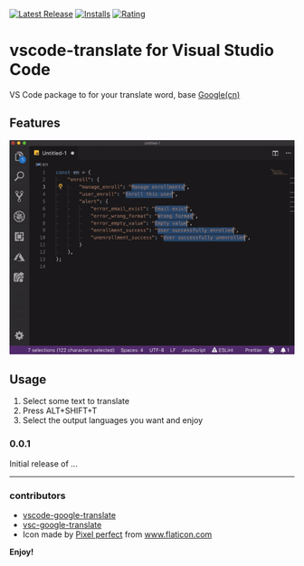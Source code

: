 [![Latest Release](https://vsmarketplacebadge.apphb.com/version-short/ddot.vscode-translate.svg)](https://marketplace.visualstudio.com/items?itemName=ddot.vscode-translate)
[![Installs](https://vsmarketplacebadge.apphb.com/installs/ddot.vscode-translate.svg)](https://marketplace.visualstudio.com/items?itemName=ddot.vscode-translate)
[![Rating](https://vsmarketplacebadge.apphb.com/rating-short/ddot.vscode-translate.svg)](https://marketplace.visualstudio.com/items?itemName=ddot.vscode-translate#review-details)

# vscode-translate for Visual Studio Code

VS Code package to for your translate word, base [Google(cn)](https://translate.google.cn)

## Features

![feature](https://raw.githubusercontent.com/Jetsly/vscode-translate/master/assets/demo.gif)

## Usage

1. Select some text to translate
2. Press ALT+SHIFT+T
3. Select the output languages you want and enjoy


### 0.0.1

Initial release of ...

-----------------------------------------------------------------------------------------------------------

### contributors

* [vscode-google-translate](https://github.com/funkyremi/vscode-google-translate)
* [vsc-google-translate](https://github.com/imlinhanchao/vsc-google-translate)
* Icon made by [Pixel perfect](https://www.flaticon.com/authors/pixel-perfect) from www.flaticon.com 

**Enjoy!**
